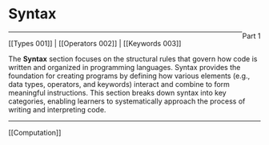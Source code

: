 # Syntax  
<span style="float: right">Part 1</span>
<hr>

[[Types 001]]  |  [[Operators 002]]  |  [[Keywords 003]]

The **Syntax** section focuses on the structural rules that govern how code is written and organized in programming languages. Syntax provides the foundation for creating programs by defining how various elements (e.g., data types, operators, and keywords) interact and combine to form meaningful instructions. This section breaks down syntax into key categories, enabling learners to systematically approach the process of writing and interpreting code.

---
[[Computation]]








